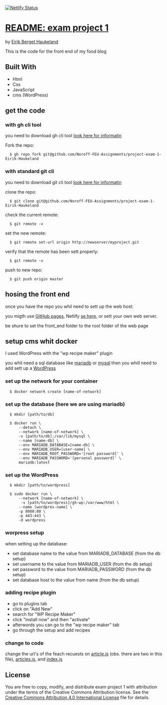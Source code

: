 [![Netlify Status](https://api.netlify.com/api/v1/badges/6cadece7-376e-4ed3-8df7-01112636b75b/deploy-status)](https://app.netlify.com/sites/joyful-halva-a4d44f/deploys)

# [README: exam project 1](https://github.com/Noroff-FEU-Assignments/project-exam-1-Eirik-Haukeland)
by [Eirik Berget Haukeland](https://github.com/Eirik-Haukeland)

This is the code for the front end of my food blog

## Built With
- Html
- Css
- JavaScript
- cms (WordPress)

## get the code

### with gh cli tool
you need to download gh cli tool [look here for informatin](https://github.com/cli/cli#installation)

Fork the repo:
``` shell
  $ gh repo fork git@github.com/Noroff-FEU-Assignments/project-exam-1-Eirik-Haukeland
```

### with standard git cli
you need to download git cli tool [look here for informatin](https://git-scm.com/downloads)

clone the repo:
``` shell
  $ git clone git@github.com/Noroff-FEU-Assignments/project-exam-1-Eirik-Haukeland
```

check the current remote:
``` shell
  $ git remote -v
```

set the new remote:
``` shell
  $ git remote set-url origin http://newserver/myproject.git 
```

verify that the remote has been sett properly:
``` shell
  $ git remote -v
```

push to new repo:
```shell
  $ git push origin master
```

## hosing the front end
once you have the repo you whil need to sett up the web host:

you migth use [GitHub pages](https://docs.github.com/en/pages/getting-started-with-github-pages/creating-a-github-pages-site), 
Netlify [se here](https://docs.netlify.com/get-started/), or 
sett your own web server.

be shure to set the front_end folder to the root folder
of the web page

## setup cms whit docker
I used WordPress with the "wp recipe maker" plugin

you whil need a sql database like [mariadb](https://hub.docker.com/_/mariadb) 
or [mysql](https://hub.docker.com/_/mysql) then you whill 
need to add sett up a [WordPress](https://hub.docker.com/_/wordpress)

### set up the network for your container
```shell
  $ docker network create [name-of-network]
```

### set up the database (here we are using mariadb)
```shell
  $ mkdir [path/to/db]

  $ docker run \
      --detach \
      --network [name-of-network] \
      -v [path/to/db]:/var/lib/mysql \
      --name [name-db] \
      --env MARIADB_DATABASE=[name-db] \
      --env MARIADB_USER=[user-name] \
      --env MARIADB_ROOT_PASSWORD='[root password]' \
      --env MARIADB_PASSWORD='[personal password]' \
      mariadb:latest
```

### set up the WordPress
```shell
  $ mkdir [path/to/wordpress]
  
  $ sudo docker run \
      --network [name-of-network] \
       -v [path/to/wordpress]/gh-wp:/var/www/html \
      --name [wordpres-name] \
      -p 8080:80 \
      -p 443:443 \
      -d wordpress
```

### worpress setup
when setting up the database:
- set database name to the value from MARIADB_DATABASE (from the db setup)
- set username to the value from MARIADB_USER (from the db setup)
- set password to the value from MARIADB_PASSWORD (from the db setup)
- set database host to the value from name (from the db setup)

### adding recipe plugin
- go to plugins tab
- click on "Add New"
- search for "WP Recipe Maker"
- click "install now" and then "activate"
- afterwords you can go to the "wp recipe maker" tab
- go through the setup and add recipes

### change to code
change the url's of the feach recuests on 
[article.js](front_end/js/article.js) (obs. there are two 
in this file), [articles.js](front_end/js/articles.js), 
and [index.js](front_end/js/index.js)

## License
You are free to copy, modify, and distribute exam project 1
with attribution under the terms of the Creative Commons 
Attribution license. See the [Creative Commons Attribution
4.0 International License](http://creativecommons.org/licenses/by/4.0/) file
for details.
